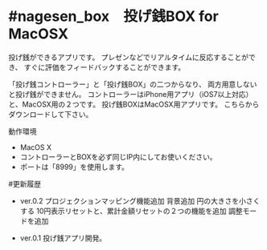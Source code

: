 #nagesen_box　投げ銭BOX for MacOSX
===========

投げ銭ができるアプリです。
プレゼンなどでリアルタイムに反応することができ、
すぐに評価をフィードバックすることができます。

「投げ銭コントローラー」と「投げ銭BOX」の二つからなり、
両方用意しないと投げ銭ができません。
コントローラーはiPhone用アプリ（iOS7以上対応）と、MacOSX用の２つです。
投げ銭BOXはMacOSX用アプリです。
こちらからダウンロードして下さい。

動作環境
 * MacOS X
 * コントローラーとBOXを必ず同じIP内にしてお使いください。
 * ポートは「8999」を使用します。


#更新履歴

 * ver.0.2
 	プロジェクションマッピング機能追加
 	背景追加
 	円の大きさを小さくする
 	10円表示リセットと、累計金額リセットの２つの機能を追加
 	調整モードを追加
 	
 * ver.0.1
 	投げ銭アプリ開発。